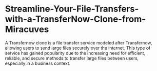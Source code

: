 # Streamline-Your-File-Transfers-with-a-TransferNow-Clone-from-Miracuves
A Transfernow clone is a file transfer service modeled after Transfernow, allowing users to send large files securely over the internet. This type of service has gained popularity due to the increasing need for efficient, reliable, and secure methods to transfer large files between users, especially in a business context.
